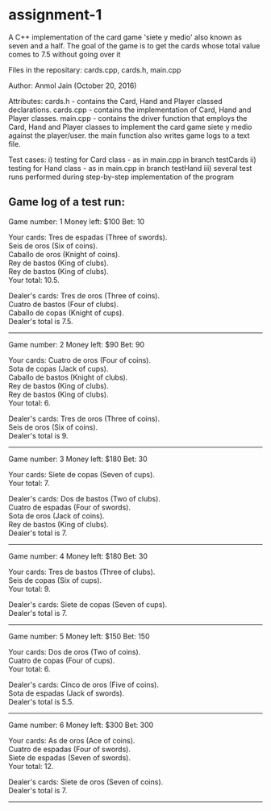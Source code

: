 # assignment-1
A C++ implementation of the card game 'siete y medio' also known as seven and a half. The goal of the game is to get the cards whose total value comes to 7.5 without going over it

Files in the repositary: cards.cpp, cards.h, main.cpp

Author: Anmol Jain (October 20, 2016)

Attributes: cards.h - contains the Card, Hand and Player classed declarations.
	    cards.cpp - contains the implementation of Card, Hand and Player classes.
	    main.cpp - contains the driver function that employs the Card, Hand and Player classes to implement the card game siete y medio against the player/user. the main function also writes game logs to a text file.

Test cases: i) testing for Card class - as in main.cpp in branch testCards
	    ii) testing for Hand class - as in main.cpp in branch testHand
	    iii) several test runs performed during step-by-step implementation of the program

Game log of a test run:
-----------------------------------------------

Game number: 1       Money left: $100
Bet: 10

Your cards:
	Tres de espadas     (Three of swords).  
	Seis de oros        (Six of coins).     
	Caballo de oros     (Knight of coins).  
	Rey de bastos       (King of clubs).    
	Rey de bastos       (King of clubs).    
Your total: 10.5.

Dealer's cards: 
	Tres de oros        (Three of coins).   
	Cuatro de bastos    (Four of clubs).    
	Caballo de copas    (Knight of cups).   
Dealer's total is 7.5.

-----------------------------------------------

Game number: 2       Money left: $90
Bet: 90

Your cards:
	Cuatro de oros      (Four of coins).    
	Sota de copas       (Jack of cups).     
	Caballo de bastos   (Knight of clubs).  
	Rey de bastos       (King of clubs).    
	Rey de bastos       (King of clubs).    
Your total: 6.

Dealer's cards: 
	Tres de oros        (Three of coins).   
	Seis de oros        (Six of coins).     
Dealer's total is 9.

-----------------------------------------------

Game number: 3       Money left: $180
Bet: 30

Your cards:
	Siete de copas      (Seven of cups).    
Your total: 7.

Dealer's cards: 
	Dos de bastos       (Two of clubs).     
	Cuatro de espadas   (Four of swords).   
	Sota de oros        (Jack of coins).    
	Rey de bastos       (King of clubs).    
Dealer's total is 7.

-----------------------------------------------

Game number: 4       Money left: $180
Bet: 30

Your cards:
	Tres de bastos      (Three of clubs).   
	Seis de copas       (Six of cups).      
Your total: 9.

Dealer's cards: 
	Siete de copas      (Seven of cups).    
Dealer's total is 7.

-----------------------------------------------

Game number: 5       Money left: $150
Bet: 150

Your cards:
	Dos de oros         (Two of coins).     
	Cuatro de copas     (Four of cups).     
Your total: 6.

Dealer's cards: 
	Cinco de oros       (Five of coins).    
	Sota de espadas     (Jack of swords).   
Dealer's total is 5.5.

-----------------------------------------------

Game number: 6       Money left: $300
Bet: 300

Your cards:
	As de oros          (Ace of coins).     
	Cuatro de espadas   (Four of swords).   
	Siete de espadas    (Seven of swords).  
Your total: 12.

Dealer's cards: 
	Siete de oros       (Seven of coins).   
Dealer's total is 7.

----------------------------------------------- 
